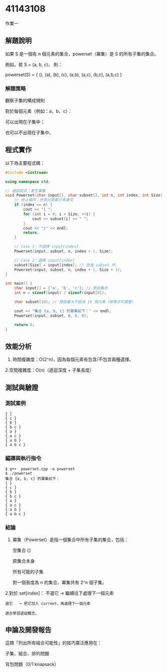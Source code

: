 # 41143108

作業一

## 解題說明
如果 S 是一個有 n 個元素的集合，powerset（冪集）是 S 的所有子集的集合。

例如，若
S = (a, b, c)，
則：

powerset(S) = { (), (a), (b), (c), (a,b), (a,c), (b,c), (a,b,c) }

### 解題策略

觀察子集的構成規則

對於每個元素（例如：a、b、c）：

可以出現在子集中；

也可以不出現在子集中。

## 程式實作

以下為主要程式碼：

```cpp
#include <iostream>

using namespace std;

// 遞迴函式：產生冪集
void Powerset(char input[], char subset[], int n, int index, int Size) {
    // 終止條件：所有元素都已考慮完
    if (index == n) {
        cout << "{ ";
        for (int i = 0; i < Size; ++i) {
            cout << subset[i] << " ";
        }
        cout << "}" << endl;
        return;
    }

    // Case 1：不選擇 input[index]
    Powerset(input, subset, n, index + 1, Size);

    // Case 2：選擇 input[index]
    subset[Size] = input[index]; // 放進 subset 中
    Powerset(input, subset, n, index + 1, Size + 1);
}

int main() {
    char input[] = {'a', 'b', 'c'}; // 原始集合
    int n = sizeof(input) / sizeof(input[0]);

    char subset[10]; // 預設最大不超過 10 個元素（視情況可調整）

    cout << "集合 {a, b, c} 的冪集如下：" << endl;
    Powerset(input, subset, n, 0, 0);

    return 0;
}


```
## 效能分析

1. 時間複雜度：O(2^n)，因為每個元素有包含/不包含兩種選擇。
   
2.空間複雜度：O(n)（遞迴深度 + 子集長度）
## 測試與驗證

### 測試案例
```
{ }
{ c }
{ b }
{ b c }
{ a }
{ a c }
{ a b }
{ a b c }
```

### 編譯與執行指令

```shell
$ g++  powerset.cpp -o powerset
$ ./powerset
集合 {a, b, c} 的冪集如下：
{ }
{ c }
{ b }
{ b c }
{ a }
{ a c }
{ a b }
{ a b c }
```
### 結論

1. 冪集（Powerset）是指一個集合中所有子集的集合，包括：

   空集合 {}

   原集合本身

   所有可能的子集

   對一個長度為 n 的集合，冪集共有 2^n 個子集。

2.對於 set[index]：
    不選它 → 繼續往下處理下一個元素
    
    選它   → 把它加入 current，再處理下一個元素
    
    適合學習遞迴概念。


## 申論及開發報告
這類「列出所有組合可能性」的技巧廣泛應用在：

子集、組合、排列問題

背包問題（0/1 knapsack）
